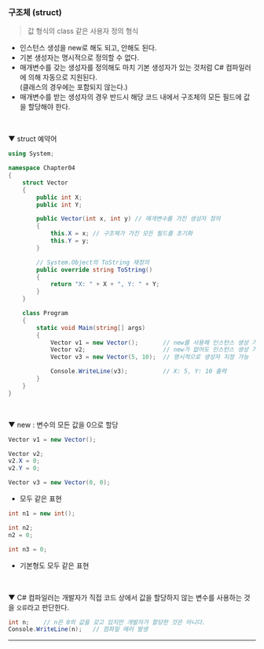 ### 구조체 (struct)
> 값 형식의 class 같은 사용자 정의 형식
- 인스턴스 생성을 new로 해도 되고, 안해도 된다.
- 기본 생성자는 명시적으로 정의할 수 없다.
- 매개변수를 갖는 생성자를 정의해도 마치 기본 생성자가 있는 것처럼 C# 컴파일러에 의해 자동으로 지원된다.    
(클래스의 경우에는 포함되지 않는다.)
- 매개변수를 받는 생성자의 경우 반드시 해당 코드 내에서 구조체의 모든 필드에 값을 할당해야 한다.
<br>

▼ struct 예약어
```csharp
using System;

namespace Chapter04
{
    struct Vector
    {
        public int X;
        public int Y;

        public Vector(int x, int y) // 매개변수를 가진 생성자 정의
        {
            this.X = x; // 구조체가 가진 모든 필드를 초기화
            this.Y = y;
        }

        // System.Object의 ToString 재정의
        public override string ToString()
        {
            return "X: " + X + ", Y: " + Y;
        }
    }

    class Program
    {
        static void Main(string[] args)
        {
            Vector v1 = new Vector();       // new를 사용해 인스턴스 생성 가능
            Vector v2;                      // new가 없어도 인스턴스 생성 가능
            Vector v3 = new Vector(5, 10);  // 명시적으로 생성자 지정 가능

            Console.WriteLine(v3);          // X: 5, Y: 10 출력
        }
    }
}
```
<br>

▼ new : 변수의 모든 값을 0으로 할당
```csharp
Vector v1 = new Vector();

Vector v2;
v2.X = 0;
v2.Y = 0;

Vector v3 = new Vector(0, 0);
```
- 모두 같은 표현
```csharp
int n1 = new int();

int n2;
n2 = 0;

int n3 = 0;
```
- 기본형도 모두 같은 표현
<br>

▼ C# 컴파일러는 개발자가 직접 코드 상에서 값을 할당하지 않는 변수를 사용하는 것을 `오류`라고 판단한다.
```csharp
int n;    // n은 0의 값을 갖고 있지만 개발자가 할당한 것은 아니다.
Console.WriteLine(n);   // 컴파일 에러 발생
```

****
<br>
